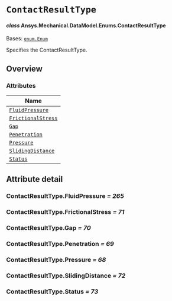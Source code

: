 # `ContactResultType`

<a id="ansys.mechanical.stubs.v242.Ansys.Mechanical.DataModel.Enums.ContactResultType"></a>

#### *class* Ansys.Mechanical.DataModel.Enums.ContactResultType

Bases: [`enum.Enum`](https://docs.python.org/3/library/enum.html#enum.Enum)

Specifies the ContactResultType.

<!-- !! processed by numpydoc !! -->

<a id="overview"></a>

## Overview

### Attributes

| Name |
| ----------------------------------------------------------- |
| [`FluidPressure`](#ContactResultType.FluidPressure) |
| [`FrictionalStress`](#ContactResultType.FrictionalStress) |
| [`Gap`](#ContactResultType.Gap) |
| [`Penetration`](#ContactResultType.Penetration) |
| [`Pressure`](#ContactResultType.Pressure) |
| [`SlidingDistance`](#ContactResultType.SlidingDistance) |
| [`Status`](#ContactResultType.Status) |

<a id="attribute-detail"></a>

## Attribute detail

<a id="ContactResultType.FluidPressure"></a>

### ContactResultType.FluidPressure *= 265*

<a id="ContactResultType.FrictionalStress"></a>

### ContactResultType.FrictionalStress *= 71*

<a id="ContactResultType.Gap"></a>

### ContactResultType.Gap *= 70*

<a id="ContactResultType.Penetration"></a>

### ContactResultType.Penetration *= 69*

<a id="ContactResultType.Pressure"></a>

### ContactResultType.Pressure *= 68*

<a id="ContactResultType.SlidingDistance"></a>

### ContactResultType.SlidingDistance *= 72*

<a id="ContactResultType.Status"></a>

### ContactResultType.Status *= 73*


